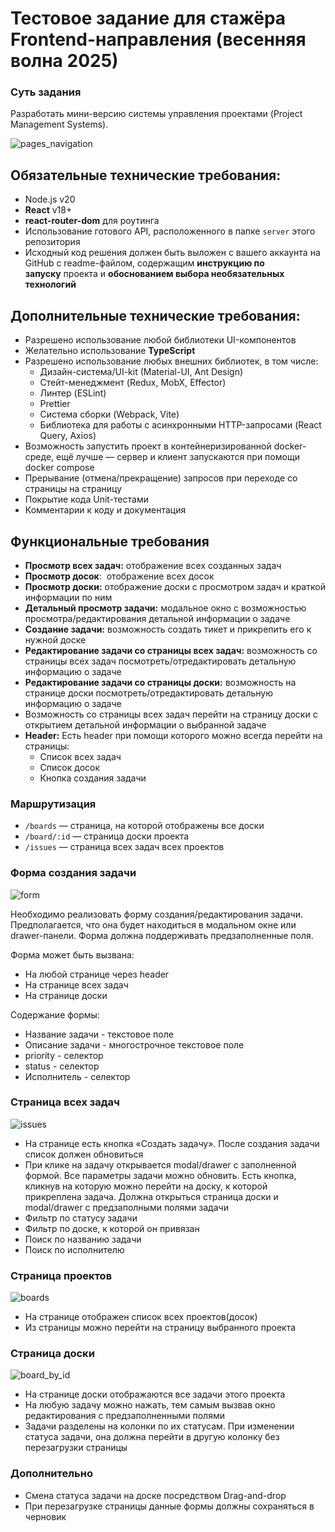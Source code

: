 # Тестовое задание для стажёра Frontend-направления (весенняя волна 2025)
### Суть задания
Разработать мини-версию системы управления проектами (Project Management Systems). 

![pages_navigation](https://github.com/user-attachments/assets/dca13ee8-041a-41e1-80be-bb31418b2fcd)

## Обязательные технические требования:

- Node.js v20
- **React** v18+ 
- **react-router-dom** для роутинга
- Использование готового API, расположенного в папке `server` этого репозитория
- Исходный код решения должен быть выложен с вашего аккаунта на GitHub с readme-файлом, содержащим **инструкцию по запуску** проекта и **обоснованием выбора необязательных технологий**

## Дополнительные технические требования:
- Разрешено использование любой библиотеки UI-компонентов
- Желательно использование **TypeScript**
- Разрешено использование любых внешних библиотек, в том числе:
    - Дизайн-система/UI-kit (Material-UI, Ant Design)
    - Стейт-менеджмент (Redux, MobX, Effector)
    - Линтер (ESLint)
    - Prettier
    - Система сборки (Webpack, Vite)
    - Библиотека для работы с асинхронными HTTP-запросами (React Query, Axios)
- Возможность запустить проект в контейнеризированной docker-среде, ещё лучше — сервер и клиент запускаются при помощи docker compose
- Прерывание (отмена/прекращение) запросов при переходе со страницы на страницу
- Покрытие кода Unit-тестами
- Комментарии к коду и документация

## Функциональные требования

- **Просмотр всех задач:** отображение всех созданных задач
- **Просмотр досок**:  отображение всех досок
- **Просмотр доски:** отображение доски с просмотром задач и краткой информации по ним
- **Детальный просмотр задачи:** модальное окно с возможностью просмотра/редактирования детальной информации о задаче
-  **Создание задачи:** возможность  создать тикет и прикрепить его к нужной доске
-  **Редактирование задачи со страницы всех задач:** возможность со страницы всех задач посмотреть/отредактировать детальную информацию о задаче
-  **Редактирование задачи со страницы доски:** возможность на странице доски посмотреть/отредактировать детальную информацию о задаче
-  Возможность со страницы всех задач перейти на страницу доски с открытием детальной информации о выбранной задаче
- **Header:** Есть header при помощи которого можно всегда перейти на страницы:
	- Список всех задач
	- Список досок
	- Кнопка создания задачи
### Маршрутизация
- `/boards` — страница, на которой отображены все доски
- `/board/:id` — страница доски проекта
- `/issues` — страница всех задач всех проектов
### Форма создания задачи

![form](https://github.com/user-attachments/assets/0c8fb8b0-b8e8-46c2-b3d8-7300136d7d52)

Необходимо реализовать форму создания/редактирования задачи. Предполагается, что она будет находиться в модальном окне или drawer-панели.
Форма должна поддерживать предзаполненные поля.

Форма может быть вызвана:
+ На любой странице через header
+ На странице всех задач
+ На странице доски

Содержание формы:
+ Название задачи - текстовое поле
+ Описание задачи - многострочное текстовое поле
+ priority - селектор
+ status - селектор
+ Исполнитель - селектор
### Страница всех задач
![issues](https://github.com/user-attachments/assets/986e8c8c-c0f7-4309-b16e-6f7f39a467c8)
 - На странице есть кнопка «Создать задачу». После создания задачи список должен обновиться
 - При клике на задачу открывается modal/drawer с заполненной формой. Все параметры задачи можно обновить. Есть кнопка, кликнув на которую можно перейти на доску, к которой прикреплена задача. Должна открыться страница доски и modal/drawer с предзаполными полями задачи 
 - Фильтр по статусу задачи
 - Фильтр по доске, к которой он привязан
 - Поиск по названию задачи
 - Поиск по исполнителю
### Страница проектов
![boards](https://github.com/user-attachments/assets/670dec07-2e0e-4684-8bb9-36bc80c8d7d1)
+ На странице отображен список всех проектов(досок)
+ Из страницы можно перейти на страницу выбранного проекта
### Страница доски
![board_by_id](https://github.com/user-attachments/assets/6f8ac749-5158-499f-baf1-63d992b6b35a)
+ На странице доски отображаются все задачи этого проекта
+ На любую задачу можно нажать, тем самым вызвав окно редактирования с предзаполненными полями
+ Задачи разделены на колонки по их статусам. При изменении статуса задачи, она должна перейти в другую колонку без перезагрузки страницы 

### Дополнительно
+ Смена статуса задачи на доске посредством Drag-and-drop
+ При перезагрузке страницы данные формы должны сохраняться в черновик














